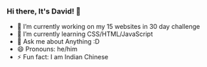 ### Hi there, It's David! 👋

- 🔭 I’m currently working on my 15 websites in 30 day challenge
- 🌱 I’m currently learning CSS/HTML/JavaScript
- 💬 Ask me about Anything :D
- 😄 Pronouns: he/him
- ⚡ Fun fact: I am Indian Chinese
